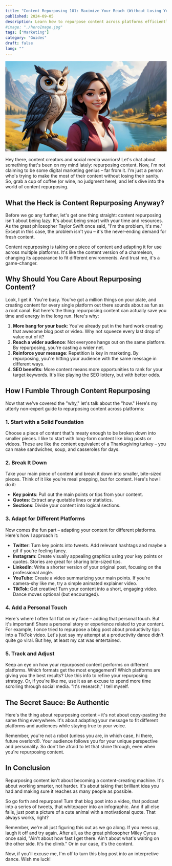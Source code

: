 ```yaml
---
title: "Content Repurposing 101: Maximize Your Reach (Without Losing Your Mind)"
published: 2024-09-05
description: Learn how to repurpose content across platforms efficiently. Save time, reach more people, and maintain your sanity in the process.
#image: "./heroImage.jpg"
tags: ["Marketing"]
category: "Guides"
draft: false
lang: ""
---
```


![Hero Image](./heroImage.jpg)

Hey there, content creators and social media warriors! Let's chat about something that's been on my mind lately: repurposing content. Now, I'm not claiming to be some digital marketing genius – far from it. I'm just a person who's trying to make the most of their content without losing their sanity. So, grab a cup of coffee (or wine, no judgment here), and let's dive into the world of content repurposing.


## What the Heck is Content Repurposing Anyway?

Before we go any further, let's get one thing straight: content repurposing isn't about being lazy. It's about being smart with your time and resources. As the great philosopher Taylor Swift once said, "I'm the problem, it's me." Except in this case, the problem isn't you – it's the never-ending demand for fresh content.

Content repurposing is taking one piece of content and adapting it for use across multiple platforms. It's like the content version of a chameleon, changing its appearance to fit different environments. And trust me, it's a game-changer.

## Why Should You Care About Repurposing Content?

Look, I get it. You're busy. You've got a million things on your plate, and creating content for every single platform out there sounds about as fun as a root canal. But here's the thing: repurposing content can actually save you time and energy in the long run. Here's why:

1. **More bang for your buck**: You've already put in the hard work creating that awesome blog post or video. Why not squeeze every last drop of value out of it?
2. **Reach a wider audience**: Not everyone hangs out on the same platform. By repurposing, you're casting a wider net.
3. **Reinforce your message**: Repetition is key in marketing. By repurposing, you're hitting your audience with the same message in different ways.
4. **SEO benefits**: More content means more opportunities to rank for your target keywords. It's like playing the SEO lottery, but with better odds.

## How I Fumble Through Content Repurposing

Now that we've covered the "why," let's talk about the "how." Here's my utterly non-expert guide to repurposing content across platforms:

### 1. Start with a Solid Foundation

Choose a piece of content that's meaty enough to be broken down into smaller pieces. I like to start with long-form content like blog posts or videos. These are like the content equivalent of a Thanksgiving turkey – you can make sandwiches, soup, and casseroles for days.

### 2. Break It Down

Take your main piece of content and break it down into smaller, bite-sized pieces. Think of it like you're meal prepping, but for content. Here's how I do it:

- **Key points**: Pull out the main points or tips from your content.
- **Quotes**: Extract any quotable lines or statistics.
- **Sections**: Divide your content into logical sections.

### 3. Adapt for Different Platforms

Now comes the fun part – adapting your content for different platforms. Here's how I approach it:

- **Twitter**: Turn key points into tweets. Add relevant hashtags and maybe a gif if you're feeling fancy.
- **Instagram**: Create visually appealing graphics using your key points or quotes. Stories are great for sharing bite-sized tips.
- **LinkedIn**: Write a shorter version of your original post, focusing on the professional angle.
- **YouTube**: Create a video summarizing your main points. If you're camera-shy like me, try a simple animated explainer video.
- **TikTok**: Get creative! Turn your content into a short, engaging video. Dance moves optional (but encouraged).

### 4. Add a Personal Touch

Here's where I often fall flat on my face – adding that personal touch. But it's important! Share a personal story or experience related to your content. For example, I once tried to repurpose a blog post about productivity tips into a TikTok video. Let's just say my attempt at a productivity dance didn't quite go viral. But hey, at least my cat was entertained.

### 5. Track and Adjust

Keep an eye on how your repurposed content performs on different platforms. Which formats get the most engagement? Which platforms are giving you the best results? Use this info to refine your repurposing strategy. Or, if you're like me, use it as an excuse to spend more time scrolling through social media. "It's research," I tell myself.

## The Secret Sauce: Be Authentic

Here's the thing about repurposing content – it's not about copy-pasting the same thing everywhere. It's about adapting your message to fit different platforms and audiences while staying true to your voice.

Remember, you're not a robot (unless you are, in which case, hi there, future overlord!). Your audience follows you for your unique perspective and personality. So don't be afraid to let that shine through, even when you're repurposing content.

## In Conclusion

Repurposing content isn't about becoming a content-creating machine. It's about working smarter, not harder. It's about taking that brilliant idea you had and making sure it reaches as many people as possible.

So go forth and repurpose! Turn that blog post into a video, that podcast into a series of tweets, that whitepaper into an infographic. And if all else fails, just post a picture of a cute animal with a motivational quote. That always works, right?

Remember, we're all just figuring this out as we go along. If you mess up, laugh it off and try again. After all, as the great philosopher Miley Cyrus once said, "Ain't about how fast I get there. Ain't about what's waiting on the other side. It's the climb." Or in our case, it's the content.

Now, if you'll excuse me, I'm off to turn this blog post into an interpretive dance. Wish me luck!
